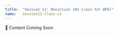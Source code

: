 ```yaml
---
title:  "Session 11: Recursion (No class for WPO)"
name:   session11-class-v1
---
```


:construction:  Content Coming Soon
